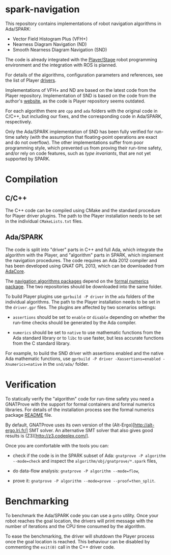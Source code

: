 spark-navigation
================

This repository contains implementations of robot navigation
algorithms in Ada/SPARK:

* Vector Field Histogram Plus (VFH+)
* Nearness Diagram Navigation (ND)
* Smooth Nearness Diagram Navigation (SND)

The code is already integrated with the
[Player/Stage](http://playerstage.sourceforge.net/) robot programming
environment and the integration with ROS is planned.

For details of the algorithms, configuration parameters and
references, see the list of Player [drivers][drivers].

Implementations of VFH+ and ND are based on the latest code from the
Player repository. Implementation of SND is based on the code from the
author's [website][SND], as the code is Player repository seems
outdated.

For each algorithm there are `cpp` and `ada` folders with the original
code in C/C++, but including our fixes, and the corresponding code in
Ada/SPARK, respectively.

Only the Ada/SPARK implementation of SND has been fully verified for
run-time safety (with the assumption that floating-point operations
are exact and do not overflow). The other implementations suffer from
poor programming style, which prevented us from proving their run-time
safety, and/or rely on code features, such as *type invariants*, that
are not yet supported by SPARK.

Compilation
===========

C/C++
-----

The C++ code can be compiled using CMake and the standard procedure
for Player driver plugins. The path to the Player installation needs
to be set in the individual `CMakeLists.txt` files.

Ada/SPARK
---------

The code is split into "driver" parts in C++ and full Ada, which
integrate the algorithm with the Player, and "algorithm" parts in
SPARK, which implement the navigation procedures. The code requires an
Ada 2012 compiler and has been developed using GNAT GPL 2013, which
can be downloaded from [AdaCore](http://libre.adacore.com/).

The
[navigation algorithms packages](http://github.com/ptroja/spark-navigation)
depend on the
[formal numerics package](http://github.com/ptroja/formal-numerics).
The two repositories should be downloaded into the same folder.

To build Player plugins use `gprbuild -P driver` in the `ada` folders
of the individual algorithms. The path to the Player installation
needs to be set in the `driver.gpr` files. The plugins are affected by
two scenarios settings:

- `assertions` should be set to `enable` or `disable` depending on
  whether the run-time checks should be generated by the Ada compiler.

- `numerics` should be set to `native` to use mathematic functions
  from the Ada standard library or to `libc` to use faster, but less
  accurate functions from the C standard library.

For example, to build the SND driver with assertions enabled and the
native Ada mathematic functions, use `gprbuild -P driver
-Xassertions=enabled -Xnumerics=native` in the `snd/ada/` folder.

Verification
============

To statically verify the "algorithm" code for run-time safety you need
a GNATProve with the support for formal containers and formal numerics
libraries. For details of the installation process see the formal
numerics package [README](http://github.com/ptroja/formal-numerics/)
file.

By default, GNATProve uses its own version of the
(Alt-Ergo)[http://alt-ergo.lri.fr/] SMT solver. An alternative SMT
solver that also gives good results is (Z3)[http://z3.codeplex.com/].

Once you are comfortable with the tools you can:

- check if the code is in the SPARK subset of Ada: `gnatprove -P
  algorithm --mode=check` and inspect the
  `algorithm/obj/gnatprove/*.spark` files,

- do data-flow analysis: `gnatprove -P algorithm --mode=flow`,

- prove it: `gnatprove -P algorithm --mode=prove --proof=then_split`.

Benchmarking
============

To benchmark the Ada/SPARK code you can use a `goto` utility. Once
your robot reaches the goal location, the drivers will print message
with the number of iterations and the CPU time consumed by the
algorithm.

To ease the benchmarking, the driver will shutdown the Player process
once the goal location is reached. This behaviour can be disabled by
commenting the `exit(0)` call in the C++ driver code.

[drivers]: http://playerstage.sourceforge.net/doc/Player-svn/player/group__drivers.html "drivers"

[SND]: http://motion.me.ucsb.edu/~joey/website/media.html "SND code"
